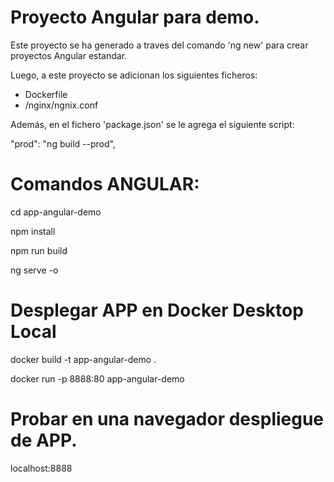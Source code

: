 # Proyecto Angular para demo.

Este proyecto se ha generado a traves del comando 'ng new' para crear proyectos Angular estandar.

Luego, a este proyecto se adicionan los siguientes ficheros:

- Dockerfile
- /nginx/ngnix.conf


Además, en el fichero 'package.json' se le agrega el siguiente script:

"prod": "ng build --prod",



# Comandos ANGULAR:


cd app-angular-demo

npm install

npm run build 

ng serve -o


# Desplegar APP en Docker Desktop Local

docker build -t app-angular-demo .

docker run -p 8888:80 app-angular-demo



# Probar en una navegador despliegue de APP.

localhost:8888



